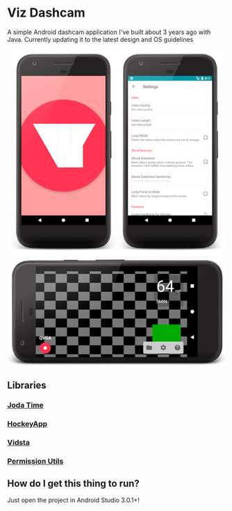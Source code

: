 # Viz Dashcam #
A simple Android dashcam application I've built about 3 years ago with Java. Currently updating it to the latest design and OS guidelines

![the app's splashscreen and settings screen](/screenshots/splash-settings.png) 
![the app's camera preview screen](/screenshots/camera-preview.png)

## Libraries ##

### [Joda Time](http://www.joda.org/joda-time/)

### [HockeyApp](https://hockeyapp.net/)

### [Vidsta](https://github.com/JakeSteam/Vidsta)

### [Permission Utils](https://github.com/rebus007/PermissionUtils)

## How do I get this thing to run? ###
Just open the project in Android Studio 3.0.1+!

